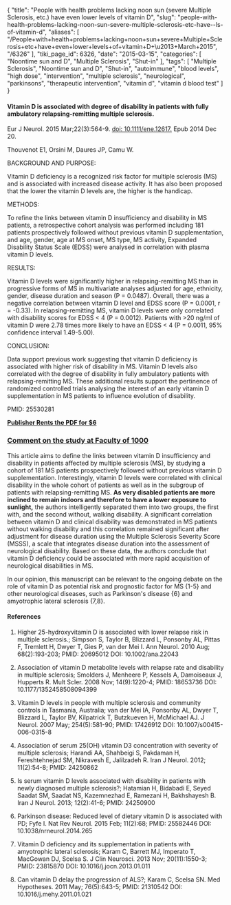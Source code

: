 {
    "title": "People with health problems lacking noon sun (severe Multiple Sclerosis, etc.) have even lower levels of vitamin D",
    "slug": "people-with-health-problems-lacking-noon-sun-severe-multiple-sclerosis-etc-have--ls-of-vitamin-d",
    "aliases": [
        "/People+with+health+problems+lacking+noon+sun+severe+Multiple+Sclerosis+etc+have+even+lower+levels+of+vitamin+D+\u2013+March+2015",
        "/6326"
    ],
    "tiki_page_id": 6326,
    "date": "2015-03-15",
    "categories": [
        "Noontime sun and D",
        "Multiple Sclerosis",
        "Shut-in"
    ],
    "tags": [
        "Multiple Sclerosis",
        "Noontime sun and D",
        "Shut-in",
        "autoimmune",
        "blood levels",
        "high dose",
        "intervention",
        "multiple sclerosis",
        "neurological",
        "parkinsons",
        "therapeutic intervention",
        "vitamin d",
        "vitamin d blood test"
    ]
}


#### Vitamin D is associated with degree of disability in patients with fully ambulatory relapsing-remitting multiple sclerosis.

Eur J Neurol. 2015 Mar;22(3):564-9. [doi: 10.1111/ene.12617.](https://doi.org/10.1111/ene.12617.) Epub 2014 Dec 20.

Thouvenot E1, Orsini M, Daures JP, Camu W.

BACKGROUND AND PURPOSE:

Vitamin D deficiency is a recognized risk factor for multiple sclerosis (MS) and is associated with increased disease activity. It has also been proposed that the lower the vitamin D levels are, the higher is the handicap.

METHODS:

To refine the links between vitamin D insufficiency and disability in MS patients, a retrospective cohort analysis was performed including 181 patients prospectively followed without previous vitamin D supplementation, and age, gender, age at MS onset, MS type, MS activity, Expanded Disability Status Scale (EDSS) were analysed in correlation with plasma vitamin D levels.

RESULTS:

Vitamin D levels were significantly higher in relapsing-remitting MS than in progressive forms of MS in multivariate analyses adjusted for age, ethnicity, gender, disease duration and season (P = 0.0487). Overall, there was a negative correlation between vitamin D level and EDSS score (P = 0.0001, r = -0.33). In relapsing-remitting MS, vitamin D levels were only correlated with disability scores for EDSS < 4 (P = 0.0012). Patients with >20 ng/ml of vitamin D were 2.78 times more likely to have an EDSS < 4 (P = 0.0011, 95% confidence interval 1.49-5.00).

CONCLUSION:

Data support previous work suggesting that vitamin D deficiency is associated with higher risk of disability in MS. Vitamin D levels also correlated with the degree of disability in fully ambulatory patients with relapsing-remitting MS. These additional results support the pertinence of randomized controlled trials analysing the interest of an early vitamin D supplementation in MS patients to influence evolution of disability.

PMID: 25530281

 **[Publisher Rents the PDF for $6](http://onlinelibrary.wiley.com/doi/10.1111/ene.12617/pdf)** 

### [Comment on the study at Faculty of 1000](http://f1000.com/prime/725287279%20)

This article aims to define the links between vitamin D insufficiency and disability in patients affected by multiple sclerosis (MS), by studying a cohort of 181 MS patients prospectively followed without previous vitamin D supplementation. Interestingly, vitamin D levels were correlated with clinical disability in the whole cohort of patients as well as in the subgroup of patients with relapsing-remitting MS.  **As very disabled patients are more inclined to remain indoors and therefore to have a lower exposure to sunlight,**  the authors intelligently separated them into two groups, the first with, and the second without, walking disability. A significant correlation between vitamin D and clinical disability was demonstrated in MS patients without walking disability and this correlation remained significant after adjustment for disease duration using the Multiple Sclerosis Severity Score (MSSS), a scale that integrates disease duration into the assessment of neurological disability. Based on these data, the authors conclude that vitamin D deficiency could be associated with more rapid acquisition of neurological disabilities in MS. 

In our opinion, this manuscript can be relevant to the ongoing debate on the role of vitamin D as potential risk and prognostic factor for MS {1-5} and other neurological diseases, such as Parkinson's disease {6} and amyotrophic lateral sclerosis {7,8}.

#### References

1. Higher 25-hydroxyvitamin D is associated with lower relapse risk in multiple sclerosis.; Simpson S, Taylor B, Blizzard L, Ponsonby AL, Pittas F, Tremlett H, Dwyer T, Gies P, van der Mei I. Ann Neurol. 2010 Aug; 68(2):193-203; PMID: 20695012 DOI: 10.1002/ana.22043

1. Association of vitamin D metabolite levels with relapse rate and disability in multiple sclerosis; Smolders J, Menheere P, Kessels A, Damoiseaux J, Hupperts R. Mult Scler. 2008 Nov; 14(9):1220-4; PMID: 18653736 DOI: 10.1177/1352458508094399

1. Vitamin D levels in people with multiple sclerosis and community controls in Tasmania, Australia; van der Mei IA, Ponsonby AL, Dwyer T, Blizzard L, Taylor BV, Kilpatrick T, Butzkueven H, McMichael AJ. J Neurol. 2007 May; 254(5):581-90; PMID: 17426912 DOI: 10.1007/s00415-006-0315-8

1. Association of serum 25(OH) vitamin D3 concentration with severity of multiple sclerosis; Harandi AA, Shahbeigi S, Pakdaman H, Fereshtehnejad SM, Nikravesh E, Jalilzadeh R. Iran J Neurol. 2012; 11(2):54-8; PMID: 24250862

1. Is serum vitamin D levels associated with disability in patients with newly diagnosed multiple sclerosis?; Hatamian H, Bidabadi E, Seyed Saadat SM, Saadat NS, Kazemnezhad E, Ramezani H, Bakhshayesh B. Iran J Neurol. 2013; 12(2):41-6; PMID: 24250900

1. Parkinson disease: Reduced level of dietary vitamin D is associated with PD; Fyfe I. Nat Rev Neurol. 2015 Feb; 11(2):68; PMID: 25582446 DOI: 10.1038/nrneurol.2014.265

1. Vitamin D deficiency and its supplementation in patients with amyotrophic lateral sclerosis; Karam C, Barrett MJ, Imperato T, MacGowan DJ, Scelsa S. J Clin Neurosci. 2013 Nov; 20(11):1550-3; PMID: 23815870 DOI: 10.1016/j.jocn.2013.01.011

1. Can vitamin D delay the progression of ALS?; Karam C, Scelsa SN. Med Hypotheses. 2011 May; 76(5):643-5; PMID: 21310542 DOI: 10.1016/j.mehy.2011.01.021